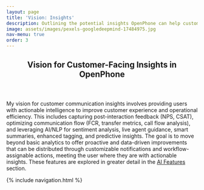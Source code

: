 ```yaml
---
layout: page
title: 'Vision: Insights'
description: Outlining the potential insights OpenPhone can help customers uncover from their interactions.
image: assets/images/pexels-googledeepmind-17484975.jpg
nav-menu: true
order: 3
---
```


<!-- Main -->
<div id="main" class="alt">

<!-- One -->
<section id="one">
	<div class="inner">
		<header class="major">
			<h1>Vision for Customer-Facing Insights in OpenPhone</h1>
		</header>

<!-- Content -->
<p><span class="image left"><img src="{{ page.image | relative_url }}" alt="" /></span>My vision for customer communication insights involves providing users with actionable intelligence to improve customer experience and operational efficiency. This includes capturing post-interaction feedback (NPS, CSAT), optimizing communication flow (FCR, transfer metrics, call flow analysis), and leveraging AI/NLP for sentiment analysis, live agent guidance, smart summaries, enhanced tagging, and predictive insights. The goal is to move beyond basic analytics to offer proactive and data-driven improvements that can be distributed through customizable notifications and workflow-assignable actions, meeting the user where they are with actionable insights. These features are explored in greater detail in the <a href="{{ ai-features | relative_url }}">AI Features</a> section.</p>

{% include navigation.html %}